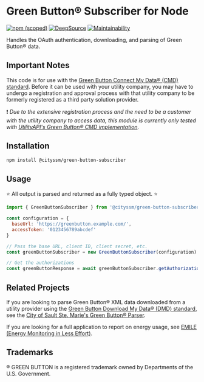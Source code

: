 # Green Button® Subscriber for Node

[![npm (scoped)](https://img.shields.io/npm/v/%40cityssm/green-button-subscriber)](https://www.npmjs.com/package/@cityssm/green-button-subscriber)
[![DeepSource](https://app.deepsource.com/gh/cityssm/node-green-button-subscriber.svg/?label=active+issues&show_trend=true&token=9oj_5qvTuBqQRgbaUdjUnjOv)](https://app.deepsource.com/gh/cityssm/node-green-button-subscriber/?ref=repository-badge)
[![Maintainability](https://api.codeclimate.com/v1/badges/d7942562aa48a93c896b/maintainability)](https://codeclimate.com/github/cityssm/node-green-button-subscriber/maintainability)

Handles the OAuth authentication, downloading, and parsing of Green Button® data.

## Important Notes

This code is for use with the
[Green Button Connect My Data® (CMD) standard](https://www.greenbuttonalliance.org/green-button-connect-my-data-cmd).
Before it can be used with your utility company, you may have to undergo
a registration and approval process with that utility company to be formerly
registered as a third party solution provider.

❗ _Due to the extensive registration process
and the need to be a customer with the utility company to access data,
this module is currently only tested with
[UtilityAPI's Green Button® CMD implementation](https://utilityapi.com/docs/greenbutton)._

## Installation

```bash
npm install @cityssm/green-button-subscriber
```

## Usage

⭐ All output is parsed and returned as a fully typed object. ⭐

```javascript
import { GreenButtonSubscriber } from '@cityssm/green-button-subscriber'

const configuration = {
  baseUrl: 'https://greenbutton.example.com/',
  accessToken: '0123456789abcdef'
}

// Pass the base URL, client ID, client secret, etc.
const greenButtonSubscriber = new GreenButtonSubscriber(configuration)

// Get the authorizations
const greenButtonResponse = await greenButtonSubscriber.getAuthorizations()
```

## Related Projects

If you are looking to parse Green Button® XML data downloaded from a utility provider
using the [Green Button Download My Data® (DMD) standard](https://www.greenbuttonalliance.org/green-button-download-my-data-dmd), see the
[City of Sault Ste. Marie's Green Button® Parser](https://github.com/cityssm/node-green-button-parser).

If you are looking for a full application to report on energy usage,
see [EMILE (Energy Monitoring in Less Effort)](https://github.com/cityssm/EMILE).

## Trademarks

® GREEN BUTTON is a registered trademark owned by Departments of the U.S. Government.
